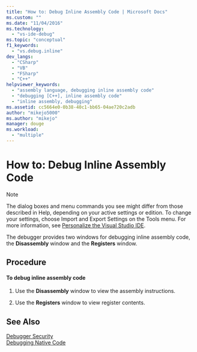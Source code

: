 ```yaml
---
title: "How to: Debug Inline Assembly Code | Microsoft Docs"
ms.custom: ""
ms.date: "11/04/2016"
ms.technology: 
  - "vs-ide-debug"
ms.topic: "conceptual"
f1_keywords: 
  - "vs.debug.inline"
dev_langs: 
  - "CSharp"
  - "VB"
  - "FSharp"
  - "C++"
helpviewer_keywords: 
  - "assembly language, debugging inline assembly code"
  - "debugging [C++], inline assembly code"
  - "inline assembly, debugging"
ms.assetid: cc5664e0-0b38-40c1-bb65-04ae720c2adb
author: "mikejo5000"
ms.author: "mikejo"
manager: douge
ms.workload: 
  - "multiple"
---
```

# How to: Debug Inline Assembly Code
> [!NOTE]
>  The dialog boxes and menu commands you see might differ from those described in Help, depending on your active settings or edition. To change your settings, choose Import and Export Settings on the Tools menu. For more information, see [Personalize the Visual Studio IDE](../ide/personalizing-the-visual-studio-ide.md).  
  
 The debugger provides two windows for debugging inline assembly code, the **Disassembly** window and the **Registers** window.  
  
## Procedure  
  
#### To debug inline assembly code  
  
1.  Use the **Disassembly** window to view the assembly instructions.  
  
2.  Use the **Registers** window to view register contents.  
  
## See Also  
 [Debugger Security](../debugger/debugger-security.md)   
 [Debugging Native Code](../debugger/debugging-native-code.md)